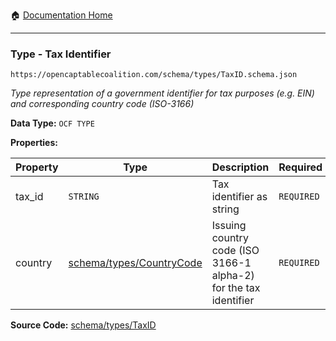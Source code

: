 :house: [Documentation Home](/README.md)

---

### Type - Tax Identifier

`https://opencaptablecoalition.com/schema/types/TaxID.schema.json`

_Type representation of a government identifier for tax purposes (e.g. EIN) and corresponding country code (ISO-3166)_

**Data Type:** `OCF TYPE`

**Properties:**

| Property | Type                                                          | Description                                                      | Required   |
| -------- | ------------------------------------------------------------- | ---------------------------------------------------------------- | ---------- |
| tax_id   | `STRING`                                                      | Tax identifier as string                                         | `REQUIRED` |
| country  | [schema/types/CountryCode](/docs/schema/types/CountryCode.md) | Issuing country code (ISO 3166-1 alpha-2) for the tax identifier | `REQUIRED` |

**Source Code:** [schema/types/TaxID](/schema/types/TaxID.schema.json)
